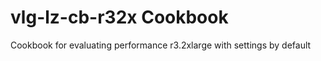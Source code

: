 vlg-lz-cb-r32x Cookbook
======================
Cookbook for evaluating performance r3.2xlarge with settings by default

